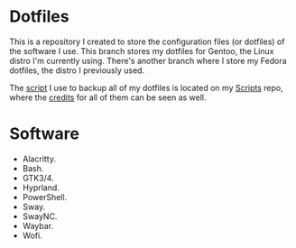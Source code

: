 # Dotfiles
This is a repository I created to store the configuration files (or dotfiles) of the software I use. This branch stores my dotfiles for Gentoo, the Linux distro I'm currently using. There's another branch where I store my Fedora dotfiles, the distro I previously used.

The [script](https://github.com/foopsss/Scripts/blob/main/Backups/Bash/Dotcopy.sh) I use to backup all of my dotfiles is located on my [Scripts](https://github.com/foopsss/Scripts) repo, where the [credits](https://github.com/foopsss/Scripts/blob/main/CREDITS.md) for all of them can be seen as well.

# Software
* Alacritty.
* Bash.
* GTK3/4.
* Hyprland.
* PowerShell.
* Sway.
* SwayNC.
* Waybar.
* Wofi.
